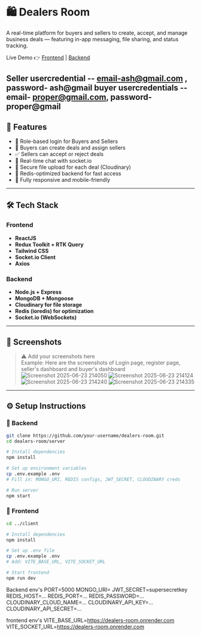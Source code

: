 # 🛍️ Dealers Room

A real-time platform for buyers and sellers to create, accept, and manage business deals — featuring in-app messaging, file sharing, and status tracking.

Live Demo 👉 [Frontend](https://glittering-faun-4f98bc.netlify.app/) | [Backend](https://dealers-room.onrender.com)

Seller usercredential -- email-ash@gmail.com , password- ash@gmail
buyer usercredentials -- email- proper@gmail.com, password- proper@gmail
---

## 🚀 Features

- 🔐 Role-based login for Buyers and Sellers
- 📄 Buyers can create deals and assign sellers
- ✅ Sellers can accept or reject deals
- 💬 Real-time chat with socket.io
- 📎 Secure file upload for each deal (Cloudinary)
- 🧠 Redis-optimized backend for fast access
- 📱 Fully responsive and mobile-friendly

---

## 🛠️ Tech Stack

### Frontend
- **ReactJS**
- **Redux Toolkit + RTK Query**
- **Tailwind CSS**
- **Socket.io Client**
- **Axios**

### Backend
- **Node.js + Express**
- **MongoDB + Mongoose**
- **Cloudinary for file storage**
- **Redis (ioredis) for optimization**
- **Socket.io (WebSockets)**

---

## 📸 Screenshots

> ⚠️ Add your screenshots here  
Example:
Here are the screenshots of Login page, register page, seller's dashboard and buyer's dashboard
![Screenshot 2025-06-23 214050](https://github.com/user-attachments/assets/cf91ac89-81ca-4f4b-83fc-716eb056c87e)
![Screenshot 2025-06-23 214124](https://github.com/user-attachments/assets/4645ec63-1f3c-41a5-bb4a-a478aba49588)
![Screenshot 2025-06-23 214240](https://github.com/user-attachments/assets/2f5aadf4-0696-4881-99b6-0b792ab81de0)
![Screenshot 2025-06-23 214335](https://github.com/user-attachments/assets/1ce7fa53-317b-49ad-9619-b2237eb4dfb6)


---

## ⚙️ Setup Instructions

### 🔧 Backend

```bash
git clone https://github.com/your-username/dealers-room.git
cd dealers-room/server

# Install dependencies
npm install

# Set up environment variables
cp .env.example .env
# Fill in: MONGO_URI, REDIS configs, JWT_SECRET, CLOUDINARY creds

# Run server
npm start
```

### 🔧 Frontend
```bash
cd ../client

# Install dependencies
npm install

# Set up .env file
cp .env.example .env
# Add: VITE_BASE_URL, VITE_SOCKET_URL

# Start frontend
npm run dev
```

Backend env's
PORT=5000
MONGO_URI=<your-mongo-uri>
JWT_SECRET=supersecretkey
REDIS_HOST=...
REDIS_PORT=...
REDIS_PASSWORD=...
CLOUDINARY_CLOUD_NAME=...
CLOUDINARY_API_KEY=...
CLOUDINARY_API_SECRET=...


frontend env's
VITE_BASE_URL=https://dealers-room.onrender.com
VITE_SOCKET_URL=https://dealers-room.onrender.com





